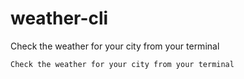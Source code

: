 # weather-cli

Check the weather for your city from your terminal

```
Check the weather for your city from your terminal
```
